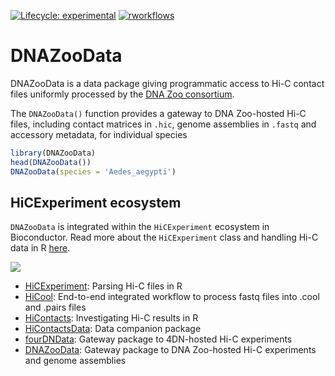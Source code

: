 <!-- badges: start -->
[![Lifecycle: experimental](https://img.shields.io/badge/lifecycle-experimental-orange.svg)](https://lifecycle.r-lib.org/articles/stages.html#experimental)
[![rworkflows](https://github.com/js2264/DNAZooData/actions/workflows/rworkflows.yml/badge.svg)](https://github.com/js2264/DNAZooData/actions/workflows/rworkflows.yml)
<!-- badges: end -->

# DNAZooData

DNAZooData is a data package giving programmatic access 
to Hi-C contact files uniformly processed by the 
[DNA Zoo consortium](https://www.dnazoo.org/). 

The `DNAZooData()` function provides a gateway to DNA Zoo-hosted Hi-C files, 
including contact matrices in `.hic`, genome assemblies in `.fastq` and 
accessory metadata, for individual species

```r
library(DNAZooData)
head(DNAZooData())
DNAZooData(species = 'Aedes_aegypti')
```

## HiCExperiment ecosystem

`DNAZooData` is integrated within the `HiCExperiment` ecosystem in Bioconductor. 
Read more about the `HiCExperiment` class and handling Hi-C data in R 
[here](https://github.com/js2264/HiCExperiment).

![](https://raw.githubusercontent.com/js2264/HiCExperiment/master/man/figures/HiCExperiment_ecosystem.png)

- [HiCExperiment](https://github.com/js2264/HiCExperiment): Parsing Hi-C files in R
- [HiCool](https://github.com/js2264/HiCool): End-to-end integrated workflow to process fastq files into .cool and .pairs files
- [HiContacts](https://github.com/js2264/HiContacts): Investigating Hi-C results in R
- [HiContactsData](https://github.com/js2264/HiContactsData): Data companion package
- [fourDNData](https://github.com/js2264/fourDNData): Gateway package to 4DN-hosted Hi-C experiments
- [DNAZooData](https://github.com/js2264/DNAZooData): Gateway package to DNA Zoo-hosted Hi-C experiments and genome assemblies

